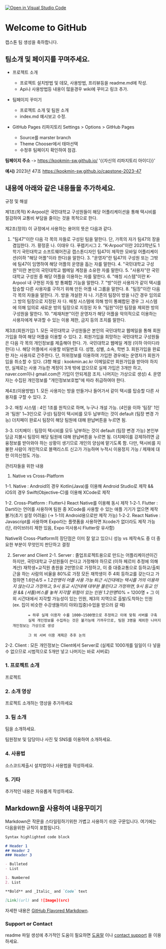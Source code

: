 [![Open in Visual Studio Code](https://classroom.github.com/assets/open-in-vscode-c66648af7eb3fe8bc4f294546bfd86ef473780cde1dea487d3c4ff354943c9ae.svg)](https://classroom.github.com/online_ide?assignment_repo_id=10379782&assignment_repo_type=AssignmentRepo)
# Welcome to GitHub

캡스톤 팀 생성을 축하합니다.

## 팀소개 및 페이지를 꾸며주세요.

- 프로젝트 소개
  - 프로젝트 설치방법 및 데모, 사용방법, 프리뷰등을 readme.md에 작성.
  - Api나 사용방법등 내용이 많을경우 wiki에 꾸미고 링크 추가.

- 팀페이지 꾸미기
  - 프로젝트 소개 및 팀원 소개
  - index.md 예시보고 수정.

- GitHub Pages 리파지토리 Settings > Options > GitHub Pages 
  - Source를 marster branch
  - Theme Chooser에서 태마선택
  - 수정후 팀페이지 확인하여 점검.

**팀페이지 주소** -> https://kookmin-sw.github.io/ '{{자신의 리파지토리 아이디}}'

**예시)** 2023년 47조  https://kookmin-sw.github.io/capstone-2023-47


## 내용에 아래와 같은 내용들을 추가하세요.

규정 및 해설

제1조(목적) K-Arpool은 국민대학교 구성원들이 해당 어플리케이션을 통해 택시비를 절감하여 교통비 부담을 줄이는 것을 목적으로 한다.

제2조(정의) 이 규정에서 사용하는 용어의 뜻은 다음과 같다.
1. "팀47"이란 다음 각 목의 자들로 구성된 팀을 말한다. 단, 가목의 자가 팀47의 장을 겸임한다.
	    가. 황정훈
	    나. 이태우
	    다. 푸렙키시그
	2. “K-Arpool”이란 2023학년도 1학기 국민대학교 소프트웨어전공 캡스톤디자인 팀47이 제작한 모바일 어플리케이션(이하 "해당 어플"이라 한다)을 말한다.
	3. "운영자"란 팀47의 구성원 또는 그밖에 팀47이 임명하여 해당 어플의 운영을 돕는 자를 말한다.
	4. "국민대학교 구성원"이란 본인의 국민대학교 웹메일 계정을 소유한 자를 말한다.
	5. "사용자"란 국민대학교 구성원 중 해당 어플을 이용하는 자를 말한다.
	6. "매칭 시스템"이란 K-Arpool 내 구현된 자동 방 통폐합 기능을 말한다.
	7. "방"이란 사용자가 같이 택시를 탑승할 다른 사용자를 구하기 위해 만든 어플 내 그룹을 말한다.
	8. "팀장"이란 다음 각 목의 자들을 말한다.
	    가. 방을 개설한 자
	    나. 기존의 팀장이 방을 나간 경우 임의로 그 방의 팀장으로 지정된 자
	    다. 매칭 시스템에 의해 방이 통폐합된 경우 그 시스템에 의해 임의로 새로운 방의 팀장으로 지정된 자
	9. "팀원"이란 팀장을 제외한 방의 구성원을 말한다.
	10. "제재처분"이란 운영자가 해당 어플을 악의적으로 이용하는 사용자에게 부과할 수 있는 이용 제한, 금지 등의 조치를 말한다.

제3조(회원가입)
	1. 모든 국민대학교 구성원들은 본인의 국민대학교 웹메일을 통해 회원가입을 하여 해당 어플을 이용할 수 있다.
	2. 회원가입을 희망하는 국민대학교 구성원들은 다음 각 목의 개인정보를 제출해야 한다.
		가. 국민대학교 웹메일 계정 (이하 아이디라 한다)
	    나. 해당 어플에서 사용할 비밀번호
	    다. 성명, 성별, 소속, 학번
	3. 회원가입을 완료한 자는 사용자로 간주한다. 단, 허위정보를 이용하여 가입한 경우에는 운영자가 회원가입을 취소할 수 있다.
(3항 해설 : kookmin.ac.kr 이메일로만 회원가입을 받아야 하지만, 실제로는 사용 가능한 계정이 3개 밖에 없으므로
실제 가입은 3개만 하고, naver.com이나 gmail.com은 가입이 안되게끔 조치. 나머지는 가상으로 생성)
	4. 운영자는 수집된 개인정보를 "개인정보보호법"에 따라 취급하여야 한다.

제4조(이용방법)
	1. 모든 사용자는 방을 만들거나 들어가서 같이 택시를 탑승할 다른 사용자를 구할 수 있다.
	2. 
		



3-2. 매칭 시스템 : 4인 1조를 원칙으로 하며, 누구나 개설 가능. (4인을 이하 '팀장' 1인과 '팀원' 1~3인으로 구성)
                   팀장이 택시비를 모두 납부하는 것이 default (팀장 변경 가능)
				   더치페이 완료시 팀장이 해당 팀원에 대해 완납버튼을 누르면 됨.


3-3. 더치페이 : 팀장이 택시비를 모두 납부하는 것이 default (팀장 변경 가능)
			    본인부담금 지불시 팀장이 해당 팀원에 대해 완납버튼을 누르면 됨.
                더치페이를 강제하려면 금융정보를 받아와야 하는 상황이 생기므로 개인의 양심에 맡기도록 함.
                다만, 택시비를 지불한 사람이 개인적으로 블랙리스트 신고가 가능하며 누적시 이용정지 가능 / 제재에 대한 이의신청도 가능.

관리자들을 위한 내용

1. Native vs Cross-Platform

1-1. Native : Android의 경우 Kotlin(Java)를 이용해 Android Studio로 제작 && iOS의 경우 Swift(Objective-C)를 이용해 XCode로 제작

1-2. Cross-Platform : Flutter나 React Native를 이용해 동시 제작
1-2-1. Flutter : Dart라는 언어를 사용하며 팀원 중 XCode를 사용할 수 있는 애플 기기가 없으면 제작 불가(초기 설정 어려움) (→ 1-1의 Android용으로만 제작 가능)
1-2-2. React Native : Javascript를 사용하며 Expo라는 플랫폼을 사용하면 Xcode가 없더라도 제작 가능 (단, 라이브러리 제한 있음, Expo 미사용시 Flutter랑 유사함)

Native와 Cross-Platform의 장단점은 이미 잘 알고 있으니 성능 vs 제작속도 중 더 중요한 부분이 무엇인지 판단하고 결정


2. Server and Client
2-1. Server : 졸업프로젝트용으로 만드는 어플리케이션이긴 하지만, 국민대학교 구성원들이 쓴다고 가정해야 하므로 (이하 페르미 추정에 의해 계산)
			  재학생+교직원 총원을 2만명으로 가정하고, 이 중 대중교통으로 등하교/출퇴근을 하는 사람의 비율을 80%로 가정
			  모든 재학생이 주 4회 등하교를 갖는다고 가정하면 1.6만*4/5 = 1.2만명이 어플 사용 가능
			  퇴근 시간대에는 택시를 거의 이용하지 않는다고 가정하고, 9시 등교 시간대에 대부분 몰린다고 가정하면,
			  9시 등교 인원 && (셔틀)버스를 놓쳐 지각할 위험이 있는 인원 1.2만명*10% = 1200명
			  + 그 이외 시간대에서 지각할 가능성이 있는 인원,
			    제3의 지역으로 출발/도착하는 인원 (ex. 집이 비슷한 수강생들끼리 야외(집중)수업을 받으러 갈 때)
			  
			  = 하루 실제 이용자 수를 1000~1500명으로 추정하고 이에 맞춰 서버를 구축
			  실제 개인정보를 수집하는 것은 불가능에 가까우므로, 팀원 3명을 제외한 나머지 개인정보는 가상으로 생성
			  
			  그 외 서버 이용 계획은 추후 논의
			  
2-2. Client : 모든 개인정보는 Client에서 Server로 (실제로 1000개를 일일이 다 넣을 수 없으므로 시범적으로 5개만 넣고 나머지는 바로 서버로)

### 1. 프로젝트 소개

프로젝트

### 2. 소개 영상

프로젝트 소개하는 영상을 추가하세요

### 3. 팀 소개

팀을 소개하세요.

팀원정보 및 담당이나 사진 및 SNS를 이용하여 소개하세요.

### 4. 사용법

소스코드제출시 설치법이나 사용법을 작성하세요.

### 5. 기타

추가적인 내용은 자유롭게 작성하세요.


## Markdown을 사용하여 내용꾸미기

Markdown은 작문을 스타일링하기위한 가볍고 사용하기 쉬운 구문입니다. 여기에는 다음을위한 규칙이 포함됩니다.

```markdown
Syntax highlighted code block

# Header 1
## Header 2
### Header 3

- Bulleted
- List

1. Numbered
2. List

**Bold** and _Italic_ and `Code` text

[Link](url) and ![Image](src)
```

자세한 내용은 [GitHub Flavored Markdown](https://guides.github.com/features/mastering-markdown/).

### Support or Contact

readme 파일 생성에 추가적인 도움이 필요하면 [도움말](https://help.github.com/articles/about-readmes/) 이나 [contact support](https://github.com/contact) 을 이용하세요.
